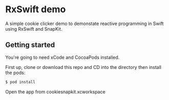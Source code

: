 # RxSwift demo 

A simple cookie clicker demo to demonstate reactive programming in Swift using RxSwift and SnapKit. 

## Getting started

You're going to need xCode and CocoaPods installed.

First up, clone or download this repo and CD into the directory then install the pods:

```bash
$ pod install
```
Open the app from cookiesnapkit.xcworkspace
